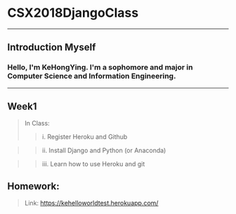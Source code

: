 # CSX2018DjangoClass
***
## Introduction Myself
###     Hello, I'm KeHongYing. I'm a sophomore and major in Computer Science and Information Engineering.
***
## Week1
>  In Class:
>>  i. Register Heroku and Github

>>  ii. Install Django and Python (or Anaconda)

>>  iii. Learn how to use Heroku and git

##  Homework:

> Link: https://kehelloworldtest.herokuapp.com/
